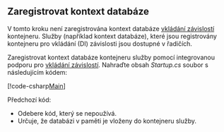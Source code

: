 ## <a name="register-the-database-context"></a>Zaregistrovat kontext databáze

V tomto kroku není zaregistrována kontext databáze [vkládání závislostí](xref:fundamentals/dependency-injection) kontejneru. Služby (například kontext databáze), které jsou registrovány kontejneru pro vkládání (DI) závislosti jsou dostupné v řadičích.

Zaregistrovat kontext databáze kontejneru služby pomocí integrovanou podporu pro [vkládání závislostí](xref:fundamentals/dependency-injection). Nahraďte obsah *Startup.cs* soubor s následujícím kódem:

[!code-csharp[Main](../../tutorials/first-web-api/sample/TodoApi/Startup.cs?highlight=2,4,12)]

Předchozí kód:

* Odebere kód, který se nepoužívá.
* Určuje, že databázi v paměti je vloženy do kontejneru služby.
